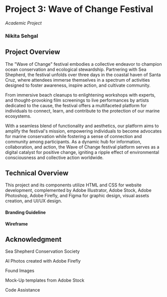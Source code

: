 # Project 3: Wave of Change Festival

*Academic Project*

### Nikita Sehgal

## Project Overview

The "Wave of Change" festival embodies a collective endeavor to champion ocean conservation and ecological stewardship. Partnering with Sea Shepherd, the festival unfolds over three days in the coastal haven of Santa Cruz, where attendees immerse themselves in a spectrum of activities designed to foster awareness, inspire action, and cultivate community.

From immersive beach cleanups to enlightening workshops with experts, and thought-provoking film screenings to live performances by artists dedicated to the cause, the festival offers a multifaceted platform for individuals to connect, learn, and contribute to the protection of our marine ecosystems.

With a seamless blend of functionality and aesthetics, our platform aims to amplify the festival's mission, empowering individuals to become advocates for marine conservation while fostering a sense of connection and community among participants. As a dynamic hub for information, collaboration, and action, the Wave of Change festival platform serves as a digital catalyst for positive change, igniting a ripple effect of environmental consciousness and collective action worldwide.

## Technical Overview

This project and its components utilize HTML and CSS for website development, complemented by Adobe Illustrator, Adobe Stock, Adobe Photoshop, Adobe Firefly, and Figma for graphic design, visual assets creation, and UI/UX design.

#### Branding Guideline
<a href ="https://drive.google.com/file/d/1BQRQBWkkUwKDdTbLq4TdqbekfR0Ecpbj/view?usp=drive_link"></a>

#### Wireframe
<a href ="https://www.figma.com/file/aLJjjE6hQ2vYL7LwOeO4OI/Wireframe?type=design&node-id=0%3A1&mode=design&t=52oSe2ELLr33b4hk-1"></a>

## Acknowledgment

Sea Shepherd Conservation Society
<a href ="https://seashepherd.org/"></a>

AI Photos created with Adobe Firefly

Found Images
<a href ="https://www.rocktheocean.com/grateful-web-tortuga-wins-sustainability-leadership-award/"></a>

<a href = "https://tortugamusicfestival.com/sustainability/"></a>

<a href = "https://www.rocktheocean.com/the-conservation-village/"></a>

Mock-Up templates from Adobe Stock

<a href = "https://stock.adobe.com/search/templates?k=t-shirt&search_type=recentsearch&asset_id=649944091"></a>

<a href = "https://stock.adobe.com/search/templates?filters%5Bcontent_type%3Atemplate%5D=1&filters%5Bfetch_excluded_assets%5D=1&filters%5Binclude_stock_enterprise%5D=1&order=relevance&safe_search=1&k=tote+bag&search_page=1&search_type=usertyped&acp=&aco=tote+bag&get_facets=0&asset_id=263105462"></a>

<a href = "https://stock.adobe.com/search/templates?filters%5Bcontent_type%3Atemplate%5D=1&filters%5Bfetch_excluded_assets%5D=1&filters%5Binclude_stock_enterprise%5D=1&order=relevance&safe_search=1&limit=100&search_page=1&search_type=usertyped&acp=&aco=reuseable+water+bottle&k=reuseable+water+bottle&get_facets=0&asset_id=594263801"></a>

<a href = "https://stock.adobe.com/search/templates?filters%5Bcontent_type%3Atemplate%5D=1&filters%5Bfetch_excluded_assets%5D=1&filters%5Binclude_stock_enterprise%5D=1&order=relevance&safe_search=1&limit=100&search_page=1&search_type=usertyped&acp=&aco=ticket+festival+wristband&k=ticket+festival+wristband&get_facets=0&asset_id=221900493"></a>

Code Assistance
<a href = "https://www.w3schools.com/"></a>

